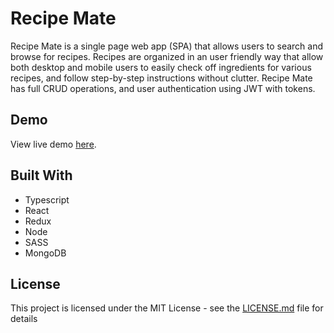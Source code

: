 # Recipe Mate

Recipe Mate is a single page web app (SPA) that allows users to search and browse for recipes. Recipes are organized in an user friendly way that allow both desktop and mobile users to easily check off ingredients for various recipes, and follow step-by-step instructions without clutter. Recipe Mate has full CRUD operations, and user authentication using JWT with tokens.

## Demo

View live demo [here](https://doanja-recipe-mate.herokuapp.com/).

## Built With

- Typescript
- React
- Redux
- Node
- SASS
- MongoDB

## License

This project is licensed under the MIT License - see the [LICENSE.md](https://github.com/doanja/Recipe-Mate/blob/master/LICENSE) file for details
